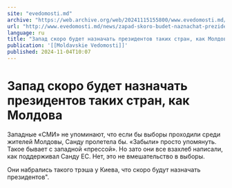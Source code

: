 ```yaml
---
site: "evedomosti.md"
archive: "https://web.archive.org/web/20241115155800/www.evedomosti.md/news/zapad-skoro-budet-naznachat-prezidentov-takih-stran-kak-mold"
url: "http://www.evedomosti.md/news/zapad-skoro-budet-naznachat-prezidentov-takih-stran-kak-mold"
language: ru
title: "Запад скоро будет назначать президентов таких стран, как Молдова"
publication: '[[Moldavskie Vedomosti]]'
published: 2024-11-04T10:07
---
```


# Запад скоро будет назначать президентов таких стран, как Молдова

Западные «СМИ» не упоминают, что если бы выборы проходили среди жителей Молдовы, Санду пролетела бы. «Забыли» просто упомянуть. Такое бывает с западной «прессой». Но зато они все взахлеб написали, как поддерживал Санду ЕС. Нет, это не вмешательство в выборы.

Они набрались такого трэша у Киева, что скоро будут назначать президентов".